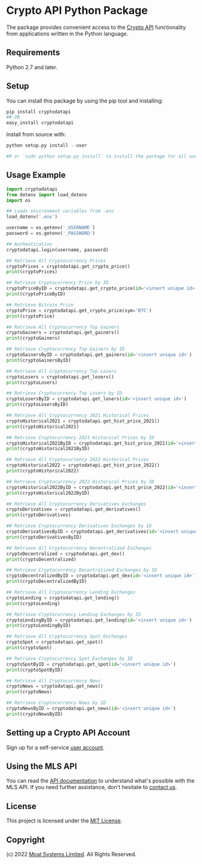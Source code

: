 # Crypto API Python Package

The package provides convenient access to the [Crypto API](https://moatsystems.com/crypto-api/) functionality from applications written in the Python language.

## Requirements

Python 2.7 and later.

## Setup

You can install this package by using the pip tool and installing:

```python
pip install cryptodatapi
## OR
easy_install cryptodatapi
```

Install from source with:

```python
python setup.py install --user

## or `sudo python setup.py install` to install the package for all users
```

## Usage Example

```python
import cryptodatapi
from dotenv import load_dotenv
import os

## Loads environment variables from .env
load_dotenv('.env')

username = os.getenv('_USERNAME')
password = os.getenv('_PASSWORD')

## Authentication
cryptodatapi.login(username, password)

## Retrieve All Cryptocurrency Prices
cryptoPrices = cryptodatapi.get_crypto_price()
print(cryptoPrices)

## Retrieve Cryptocurrency Price by ID
cryptoPriceByID = cryptodatapi.get_crypto_price(id='<insert unique id>')
print(cryptoPriceByID)

## Retrieve Bitcoin Price
cryptoPrice = cryptodatapi.get_crypto_price(sym='BTC')
print(cryptoPrice)

## Retrieve All Cryptocurrency Top Gainers
cryptoGainers = cryptodatapi.get_gainers()
print(cryptoGainers)

## Retrieve Cryptocurrency Top Gainers by ID
cryptoGainersByID = cryptodatapi.get_gainers(id='<insert unique id>')
print(cryptoGainersByID)

## Retrieve All Cryptocurrency Top Losers
cryptoLosers = cryptodatapi.get_losers()
print(cryptoLosers)

## Retrieve Cryptocurrency Top Losers by ID
cryptoLosersByID = cryptodatapi.get_losers(id='<insert unique id>')
print(cryptoLosersByID)

## Retrieve All Cryptocurrency 2021 Historical Prices
cryptoHistorical2021 = cryptodatapi.get_hist_price_2021()
print(cryptoHistorical2021)

## Retrieve Cryptocurrency 2021 Historical Prices by ID
cryptoHistorical2021ByID = cryptodatapi.get_hist_price_2021(id='<insert unique id>')
print(cryptoHistorical2021ByID)

## Retrieve All Cryptocurrency 2022 Historical Prices
cryptoHistorical2022 = cryptodatapi.get_hist_price_2022()
print(cryptoHistorical2022)

## Retrieve Cryptocurrency 2022 Historical Prices by ID
cryptoHistorical2022ByID = cryptodatapi.get_hist_price_2022(id='<insert unique id>')
print(cryptoHistorical2022ByID)

## Retrieve All Cryptocurrency Derivatives Exchanges
cryptoDerivatives = cryptodatapi.get_derivatives()
print(cryptoDerivatives)

## Retrieve Cryptocurrency Derivatives Exchanges by ID
cryptoDerivativesByID = cryptodatapi.get_derivatives(id='<insert unique id>')
print(cryptoDerivativesByID)

## Retrieve All Cryptocurrency Decentralized Exchanges
cryptoDecentralized = cryptodatapi.get_dex()
print(cryptoDecentralized)

## Retrieve Cryptocurrency Decentralized Exchanges by ID
cryptoDecentralizedByID = cryptodatapi.get_dex(id='<insert unique id>')
print(cryptoDecentralizedByID)

## Retrieve All Cryptocurrency Lending Exchanges
cryptoLending = cryptodatapi.get_lending()
print(cryptoLending)

## Retrieve Cryptocurrency Lending Exchanges by ID
cryptoLendingByID = cryptodatapi.get_lending(id='<insert unique id>')
print(cryptoLendingByID)

## Retrieve All Cryptocurrency Spot Exchanges
cryptoSpot = cryptodatapi.get_spot()
print(cryptoSpot)

## Retrieve Cryptocurrency Spot Exchanges by ID
cryptoSpotByID = cryptodatapi.get_spot(id='<insert unique id>')
print(cryptoSpotByID)

## Retrieve All Cryptocurrency News
cryptoNews = cryptodatapi.get_news()
print(cryptoNews)

## Retrieve Cryptocurrency News by ID
cryptoNewsByID = cryptodatapi.get_news(id='<insert unique id>')
print(cryptoNewsByID)
```

## Setting up a Crypto API Account

Sign up for a self-service [user account](https://moatsystems.com/crypto-api/).


## Using the MLS API

You can read the [API documentation](https://docs.cryptodatapi.com/) to understand what's possible with the MLS API. If you need further assistance, don't hesitate to [contact us](https://moatsystems.com/contact/).


## License

This project is licensed under the [MIT License](./LICENSE).


## Copyright

(c) 2022 [Moat Systems Limited](https://moatsystems.com/). All Rights Reserved.
